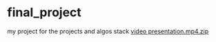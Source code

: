 # final_project
my project for the projects and algos stack
[video presentation.mp4.zip](https://github.com/tndodge/final_project/files/12667051/video.presentation.mp4.zip)
